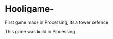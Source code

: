# Hooligame-
First game made in Processing, Its a tower defence 

This game was build in Processing
